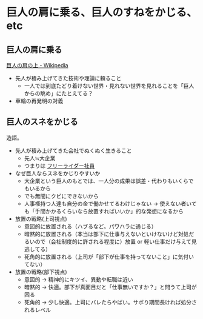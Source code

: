 # 巨人の肩に乗る、巨人のすねをかじる、etc

## 巨人の肩に乗る
[巨人の肩の上 - Wikipedia](https://ja.wikipedia.org/wiki/%E5%B7%A8%E4%BA%BA%E3%81%AE%E8%82%A9%E3%81%AE%E4%B8%8A)

- 先人が積み上げてきた技術や理論に頼ること
  - 一人では到底たどり着けない世界・見れない世界を見れることを「巨人からの眺め」にたとえてる？
- 車輪の再発明の対義

## 巨人のスネをかじる
造語。

- 先人が積み上げてきた会社でぬくぬく生きること
  - 先人≒大企業
  - つまりは [フリーライダー社員](https://ja.wikipedia.org/wiki/%E3%83%95%E3%83%AA%E3%83%BC%E3%83%A9%E3%82%A4%E3%83%80%E3%83%BC)
- なぜ巨人ならスネをかじりやすいか
  - 大企業という巨人のもとでは、一人分の成果は誤差・代わりもいくらでもいるから
  - でも無闇にクビにできないから
  - 人事権持つ人達も自分の金で働かせてるわけじゃない → 使えない者いても「手間かかるくらいなら放置すればいいか」的な発想になるから
- 放置の戦略(上司視点)
  - 意図的に放置される（ハブるなど。パワハラに通じる）
  - 暗黙的に放置される（本当は部下に仕事与えないといけないけど対処だるいので（会社制度的に許される程度に）放置 or 軽い仕事だけ与えて見逃してる）
  - 死角的に放置される（上司が「部下が仕事を持ってないこと」に気付いてない）
- 放置の戦略(部下視点)
  - 意図的 → 精神的にキツイ、異動や転職は近い
  - 暗黙的 → 快適。部下が真面目だと「仕事無いですか？」と問うて上司が困る
  - 死角的 → 少し快適。上司にバレたらやばい。サボり期間長ければ処分されるレベル
